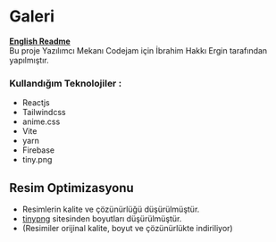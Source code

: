 # Galeri
[**English Readme**](https://github.com/06ergin06/codejam-gallery/blob/main/README.eng.md) <br>
Bu proje Yazılımcı Mekanı Codejam için İbrahim Hakkı Ergin tarafından yapılmıştır.

### Kullandığım Teknolojiler : 
- Reactjs
- Tailwindcss
- anime.css
- Vite
- yarn
- Firebase
- tiny.png
## Resim Optimizasyonu
- Resimlerin kalite ve çözünürlüğü düşürülmüştür.
- [tinypng](https://tinypng.com/) sitesinden boyutları düşürülmüştür.
- (Resimiler orijinal kalite, boyut ve çözünürlükte indiriliyor)